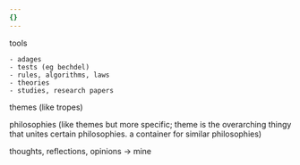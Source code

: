 ```yaml
---
{}
---
```

   
tools   
   
	- adages   
	- tests (eg bechdel)   
	- rules, algorithms, laws   
	- theories   
	- studies, research papers   
   
themes (like tropes)   
   
philosophies (like themes but more specific; theme is the overarching thingy that unites certain philosophies. a container for similar philosophies)   
   
thoughts, reflections, opinions -> mine
